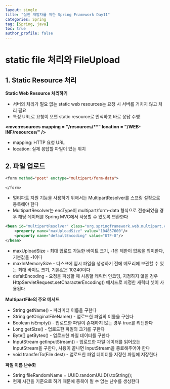 ```yaml
---
layout: single
title: "실전 개발자를 위한 Spring Framework Day11"
categories: Spring
tag: [Spring, java]
toc: true
author_profile: false
---
```

# static file 처리와 FileUpload

## 1. Static Resource 처리

**Static Web Resource 처리하기**

* 서버의 처리가 필요 없는 static web resources는 요청 시 서버를 거치지 않고 처리 필요
* 특정 URL로 요청이 오면 static resource로 인식하고 바로 응답 수행



**<mvc:resources mapping = "/resources/\*\*" location = "/WEB-INF/resources/" />**

* mapping: HTTP 요청 URL
* location: 실제 응답할 파일이 있는 위치



## 2. 파일 업로드

```jsp
<form method="post" enctype="multipart/form-data">
    
</form>
```

* 멀티파트 지원 기능을 사용하기 위해서는 MultipartResolver를 스프링 설정으로 등록해야 한다
* MultipartResolver는 encType이 multipart/form-data 형식으로 전송되었을 경우 해당 데이터를 Spring MVC에서 사용할 수 있도록 변환한다

```xml
<bean id="multipartResolver" class="org.springframework.web.multipart.commons.CommonsMultipartResolver">
    <property name="maxUploadSize" value="104857600"/>
    <property name="defaultEncoding" value="UTF-8"/>
</bean>
```

* maxUploadSize - 최대 업로드 가능한 바이트 크기, -1은 제한이 없음을 의미한다, 기본값을 -1이다
* maxInMemorySize - 디스크에 임시 파일을 생성하기 전에 메모리에 보관할 수 있는 최대 바이트 크기, 기본값은 10240이다
* defaltEncoding - 요청을 파싱할 때 사용할 캐릭터 인코딩, 지정하지 않을 경우 HttpServletRequest.setCharacterEncoding() 메서드로 지정한 캐릭터 셋이 사용된다



**MultipartFile의 주요 메서드**

* String getName() - 파라미터 이름을 구한다
* String getOriginalFileName() - 업로드한 파일의 이름을 구한다
* Boolean isEmpty() - 업로드한 파일이 존재하지 않는 경우 true를 리턴한다
* Long getSize() - 업로드한 파일의 크기를 구한다
* Byte[] getBytes() - 업로드한 파일 데이터를 구한다
* InputStream getInputStream() - 업로드한 파일 데이터를 읽어오는 InputStream을 구한다, 사용이 끝나면 InputStream을 종료해주어야 한다
* void transferTo(File dest) - 업로드한 파일 데이터를 지정한 파일에 저장한다



**파일 이름 난수화**

* String fileRandomName = UUID.randomUUID().toString();
* 현재 시간을 기준으로 하기 때문에 중복이 될 수 없는 난수를 생성한다











